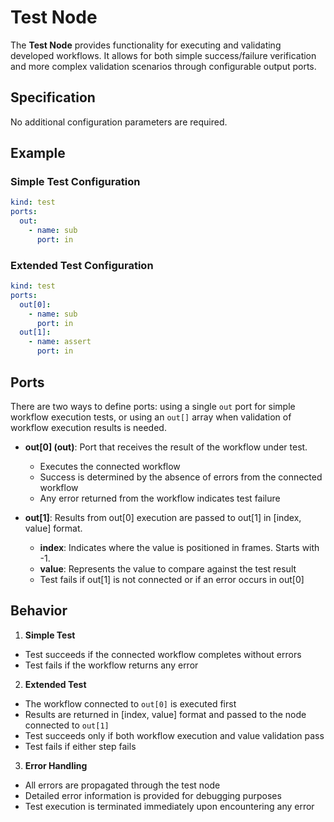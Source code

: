 # Test Node

The **Test Node** provides functionality for executing and validating developed workflows. It allows for both simple success/failure verification and more complex validation scenarios through configurable output ports.

## Specification

No additional configuration parameters are required.

## Example

### Simple Test Configuration
```yaml
kind: test
ports:
  out:
    - name: sub
      port: in
```

### Extended Test Configuration
```yaml
kind: test
ports:
  out[0]:
    - name: sub
      port: in
  out[1]:
    - name: assert
      port: in
```

## Ports

There are two ways to define ports: using a single `out` port for simple workflow execution tests, or using an `out[]` array when validation of workflow execution results is needed.

- **out[0] (out)**: Port that receives the result of the workflow under test.
  - Executes the connected workflow
  - Success is determined by the absence of errors from the connected workflow
  - Any error returned from the workflow indicates test failure

- **out[1]**: Results from out[0] execution are passed to out[1] in [index, value] format.
  - **index**: Indicates where the value is positioned in frames. Starts with -1.
  - **value**: Represents the value to compare against the test result
  - Test fails if out[1] is not connected or if an error occurs in out[0]

## Behavior

1. **Simple Test**
  - Test succeeds if the connected workflow completes without errors
  - Test fails if the workflow returns any error

2. **Extended Test**
  - The workflow connected to `out[0]` is executed first
  - Results are returned in [index, value] format and passed to the node connected to `out[1]`
  - Test succeeds only if both workflow execution and value validation pass
  - Test fails if either step fails

3. **Error Handling**
  - All errors are propagated through the test node
  - Detailed error information is provided for debugging purposes
  - Test execution is terminated immediately upon encountering any error 